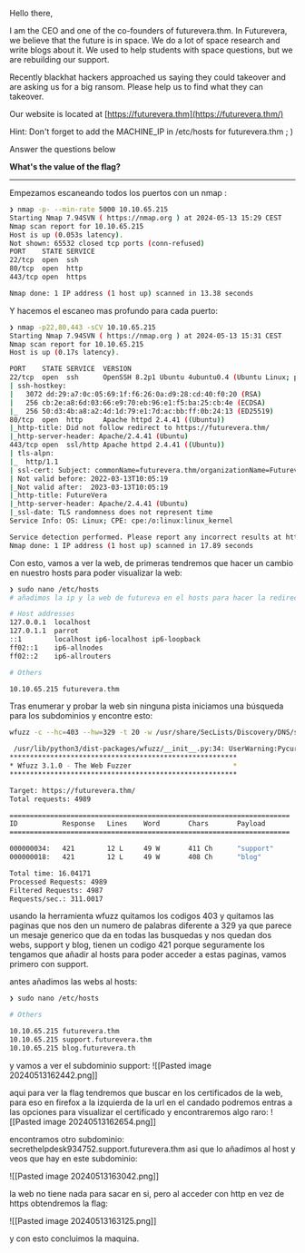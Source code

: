 Hello there,  
  
I am the CEO and one of the co-founders of futurevera.thm. In Futurevera, we believe that the future is in space. We do a lot of space research and write blogs about it. We used to help students with space questions, but we are rebuilding our support.  

Recently blackhat hackers approached us saying they could takeover and are asking us for a big ransom. Please help us to find what they can takeover.  
  
Our website is located at [https://futurevera.thm](https://futurevera.thm/)

Hint: Don't forget to add the MACHINE_IP in /etc/hosts for futurevera.thm ; )

Answer the questions below

**What's the value of the flag?**

-----


Empezamos escaneando todos los puertos con un nmap :

``` bash
❯ nmap -p- --min-rate 5000 10.10.65.215
Starting Nmap 7.94SVN ( https://nmap.org ) at 2024-05-13 15:29 CEST
Nmap scan report for 10.10.65.215
Host is up (0.053s latency).
Not shown: 65532 closed tcp ports (conn-refused)
PORT    STATE SERVICE
22/tcp  open  ssh
80/tcp  open  http
443/tcp open  https

Nmap done: 1 IP address (1 host up) scanned in 13.38 seconds

```

Y hacemos el escaneo mas profundo para cada puerto:

``` bash
❯ nmap -p22,80,443 -sCV 10.10.65.215
Starting Nmap 7.94SVN ( https://nmap.org ) at 2024-05-13 15:31 CEST
Nmap scan report for 10.10.65.215
Host is up (0.17s latency).

PORT    STATE SERVICE  VERSION
22/tcp  open  ssh      OpenSSH 8.2p1 Ubuntu 4ubuntu0.4 (Ubuntu Linux; protocol 2.0)
| ssh-hostkey: 
|   3072 dd:29:a7:0c:05:69:1f:f6:26:0a:d9:28:cd:40:f0:20 (RSA)
|   256 cb:2e:a8:6d:03:66:e9:70:eb:96:e1:f5:ba:25:cb:4e (ECDSA)
|_  256 50:d3:4b:a8:a2:4d:1d:79:e1:7d:ac:bb:ff:0b:24:13 (ED25519)
80/tcp  open  http     Apache httpd 2.4.41 ((Ubuntu))
|_http-title: Did not follow redirect to https://futurevera.thm/
|_http-server-header: Apache/2.4.41 (Ubuntu)
443/tcp open  ssl/http Apache httpd 2.4.41 ((Ubuntu))
| tls-alpn: 
|_  http/1.1
| ssl-cert: Subject: commonName=futurevera.thm/organizationName=Futurevera/stateOrProvinceName=Oregon/countryName=US
| Not valid before: 2022-03-13T10:05:19
|_Not valid after:  2023-03-13T10:05:19
|_http-title: FutureVera
|_http-server-header: Apache/2.4.41 (Ubuntu)
|_ssl-date: TLS randomness does not represent time
Service Info: OS: Linux; CPE: cpe:/o:linux:linux_kernel

Service detection performed. Please report any incorrect results at https://nmap.org/submit/ .
Nmap done: 1 IP address (1 host up) scanned in 17.89 seconds
```

Con esto, vamos a ver la web, de primeras tendremos que hacer un cambio en nuestro hosts para poder visualizar la web:

``` bash
❯ sudo nano /etc/hosts
# añadimos la ip y la web de futureva en el hosts para hacer la redireccion, asi se ve mi hosts:

# Host addresses
127.0.0.1  localhost
127.0.1.1  parrot
::1        localhost ip6-localhost ip6-loopback
ff02::1    ip6-allnodes
ff02::2    ip6-allrouters

# Others

10.10.65.215 futurevera.thm

```

Tras enumerar y probar la web sin ninguna pista iniciamos una búsqueda para los subdominios y encontre esto:

``` bash
wfuzz -c --hc=403 --hw=329 -t 20 -w /usr/share/SecLists/Discovery/DNS/subdomains-top1million-5000.txt -H "Host: FUZZ.futurevera.thm" -u https://futurevera.thm

 /usr/lib/python3/dist-packages/wfuzz/__init__.py:34: UserWarning:Pycurl is not compiled against Openssl. Wfuzz might not work correctly when fuzzing SSL sites. Check Wfuzzs documentation for more information.
********************************************************
* Wfuzz 3.1.0 - The Web Fuzzer                         *
********************************************************

Target: https://futurevera.thm/
Total requests: 4989

=====================================================================
ID           Response   Lines    Word       Chars       Payload                                                                                                                      
=====================================================================

000000034:   421        12 L     49 W       411 Ch      "support"                                                                                                                    
000000018:   421        12 L     49 W       408 Ch      "blog"                                                                                                                       

Total time: 16.04171
Processed Requests: 4989
Filtered Requests: 4987
Requests/sec.: 311.0017

```
 
 usando la herramienta wfuzz quitamos los codigos 403 y quitamos las paginas que nos den un numero de palabras diferente a 329 ya que parece un mesaje generico que da en todas las busquedas y nos quedan dos webs, support y blog, tienen un codigo 421 porque seguramente los tengamos que añadir al hosts para poder acceder a estas paginas, vamos primero con support.
 
antes añadimos las webs al hosts:

``` bash
❯ sudo nano /etc/hosts

# Others

10.10.65.215 futurevera.thm
10.10.65.215 support.futurevera.thm
10.10.65.215 blog.futurevera.th
```

 y vamos a ver el subdominio support:
![[Pasted image 20240513162442.png]]

aqui para ver la flag tendremos que buscar en los certificados de la web, para eso en firefox a la izquierda de la url en el candado podremos entras a las opciones para visualizar el certificado y encontraremos algo raro:
![[Pasted image 20240513162654.png]]

encontramos otro subdominio: secrethelpdesk934752.support.futurevera.thm
asi que lo añadimos al host y veos que hay en este subdominio:

![[Pasted image 20240513163042.png]]

la web no tiene nada para sacar en si, pero al acceder con http en vez de https obtendremos la flag:

![[Pasted image 20240513163125.png]]

y con esto concluimos la maquina.




